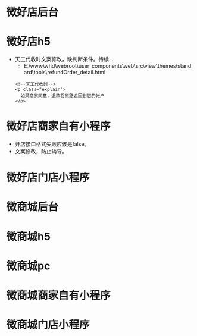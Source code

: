 # 微好店后台

# 微好店h5
* 天工代收时文案修改，缺判断条件。待续...
    - E:\www\whd\webroot\user_components\web\src\view\themes\standard\tools\refundOrder_detail.html
    ```
    <!--天工代收时-->
    <p class="explain">
      如果商家同意，退款将原路返回到您的帐户
    </p>
    ```


# 微好店商家自有小程序
* 开店接口格式失败应该是false。
* 文案修改，防止诱导。

# 微好店门店小程序

# 微商城后台

# 微商城h5

# 微商城pc

# 微商城商家自有小程序

# 微商城门店小程序
